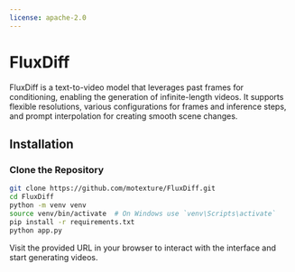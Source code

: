 ```yaml
---
license: apache-2.0
---
```

# FluxDiff

FluxDiff is a text-to-video model that leverages past frames for conditioning, enabling the generation of infinite-length videos. It supports flexible resolutions, various configurations for frames and inference steps, and prompt interpolation for creating smooth scene changes.

## Installation

### Clone the Repository

```bash
git clone https://github.com/motexture/FluxDiff.git
cd FluxDiff
python -m venv venv
source venv/bin/activate  # On Windows use `venv\Scripts\activate`
pip install -r requirements.txt
python app.py
```

Visit the provided URL in your browser to interact with the interface and start generating videos.
